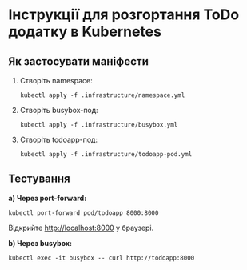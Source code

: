 # Інструкції для розгортання ToDo додатку в Kubernetes

## Як застосувати маніфести

1.  Створіть namespace:

    ```
    kubectl apply -f .infrastructure/namespace.yml
    ```

2.  Створіть busybox-под:

    ```
    kubectl apply -f .infrastructure/busybox.yml
    ```

3.  Створіть todoapp-под:

    ```
    kubectl apply -f .infrastructure/todoapp-pod.yml
    ```

## Тестування

**a) Через port-forward:**

```
kubectl port-forward pod/todoapp 8000:8000
```

Відкрийте [http://localhost:8000](http://localhost:8000) у браузері.

**b) Через busybox:**

```
kubectl exec -it busybox -- curl http://todoapp:8000
```
```
